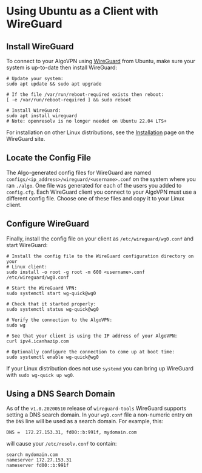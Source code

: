 # Using Ubuntu as a Client with WireGuard

## Install WireGuard

To connect to your AlgoVPN using [WireGuard](https://www.wireguard.com) from Ubuntu, make sure your system is up-to-date then install WireGuard:

```shell
# Update your system:
sudo apt update && sudo apt upgrade

# If the file /var/run/reboot-required exists then reboot:
[ -e /var/run/reboot-required ] && sudo reboot

# Install WireGuard:
sudo apt install wireguard
# Note: openresolv is no longer needed on Ubuntu 22.04 LTS+
```

For installation on other Linux distributions, see the [Installation](https://www.wireguard.com/install/) page on the WireGuard site.

## Locate the Config File

The Algo-generated config files for WireGuard are named `configs/<ip_address>/wireguard/<username>.conf` on the system where you ran `./algo`. One file was generated for each of the users you added to `config.cfg`. Each WireGuard client you connect to your AlgoVPN must use a different config file. Choose one of these files and copy it to your Linux client.

## Configure WireGuard

Finally, install the config file on your client as `/etc/wireguard/wg0.conf` and start WireGuard:

```shell
# Install the config file to the WireGuard configuration directory on your
# Linux client:
sudo install -o root -g root -m 600 <username>.conf /etc/wireguard/wg0.conf

# Start the WireGuard VPN:
sudo systemctl start wg-quick@wg0

# Check that it started properly:
sudo systemctl status wg-quick@wg0

# Verify the connection to the AlgoVPN:
sudo wg

# See that your client is using the IP address of your AlgoVPN:
curl ipv4.icanhazip.com

# Optionally configure the connection to come up at boot time:
sudo systemctl enable wg-quick@wg0
```

If your Linux distribution does not use `systemd` you can bring up WireGuard with `sudo wg-quick up wg0`.

## Using a DNS Search Domain

As of the `v1.0.20200510` release of `wireguard-tools` WireGuard supports setting a DNS search domain. In your `wg0.conf` file a non-numeric entry on the `DNS` line will be used as a search domain. For example, this:
```
DNS =  172.27.153.31, fd00::b:991f, mydomain.com
```
will cause your `/etc/resolv.conf` to contain:
```
search mydomain.com
nameserver 172.27.153.31
nameserver fd00::b:991f
```
